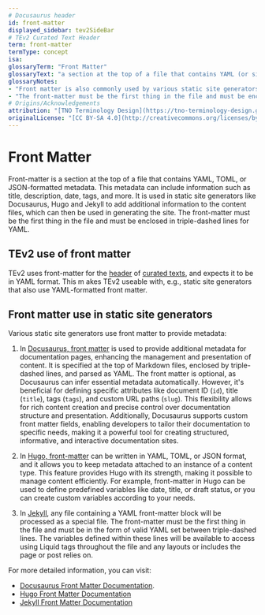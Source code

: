 ```yaml
---
# Docusaurus header
id: front-matter
displayed_sidebar: tev2SideBar
# TEv2 Curated Text Header
term: front-matter
termType: concept
isa:
glossaryTerm: "Front Matter"
glossaryText: "a section at the top of a file that contains YAML (or similarly formatted) metadata, such as title, description, tags, and more."
glossaryNotes:
- "Front matter is also commonly used by various static site generators (not just by [TEv2](@))."
- "The front-matter must be the first thing in the file and must be enclosed in triple-dashed lines for YAML."
# Origins/Acknowledgements
attribution: "[TNO Terminology Design](https://tno-terminology-design.github.io/tev2-specifications/docs)"
originalLicense: "[CC BY-SA 4.0](http://creativecommons.org/licenses/by-sa/4.0/?ref=chooser-v1)"
---
```


# Front Matter

Front-matter is a section at the top of a file that contains YAML, TOML, or JSON-formatted metadata. This metadata can include information such as title, description, date, tags, and more. It is used in static site generators like Docusaurus, Hugo and Jekyll to add additional information to the content files, which can then be used in generating the site. The front-matter must be the first thing in the file and must be enclosed in triple-dashed lines for YAML.

## TEv2 use of front matter

TEv2 uses front-matter for the [header](@) of [curated texts](@), and expects it to be in YAML format. This m akes TEv2 useable with, e.g., static site generators that also use YAML-formatted front matter.

## Front matter use in static site generators

Various static site generators use front matter to provide metadata:

1. In [Docusaurus, front matter](https://docusaurus.io/docs/create-a-doc) is used to provide additional metadata for documentation pages, enhancing the management and presentation of content. It is specified at the top of Markdown files, enclosed by triple-dashed lines, and parsed as YAML. The front matter is optional, as Docusaurus can infer essential metadata automatically. However, it's beneficial for defining specific attributes like document ID (`id`), title (`title`), tags (`tags`), and custom URL paths (`slug`). This flexibility allows for rich content creation and precise control over documentation structure and presentation. Additionally, Docusaurus supports custom front matter fields, enabling developers to tailor their documentation to specific needs, making it a powerful tool for creating structured, informative, and interactive documentation sites.

2. In [Hugo, front-matter](https://gohugo.io/content-management/front-matter/) can be written in YAML, TOML, or JSON format, and it allows you to keep metadata attached to an instance of a content type. This feature provides Hugo with its strength, making it possible to manage content efficiently. For example, front-matter in Hugo can be used to define predefined variables like date, title, or draft status, or you can create custom variables according to your needs.

3. In [Jekyll](https://jekyllrb.com/docs/front-matter/), any file containing a YAML front-matter block will be processed as a special file. The front-matter must be the first thing in the file and must be in the form of valid YAML set between triple-dashed lines. The variables defined within these lines will be available to access using Liquid tags throughout the file and any layouts or includes the page or post relies on.

For more detailed information, you can visit:
- [Docusaurus Front Matter Documentation](https://docusaurus.io/docs/create-a-doc).
- [Hugo Front Matter Documentation](https://gohugo.io/content-management/front-matter/)
- [Jekyll Front Matter Documentation](https://jekyllrb.com/docs/front-matter/)